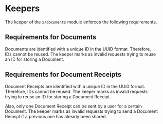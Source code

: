 <!--
order: 2
-->

# Keepers

The keeper of the `x/documents` module enforces the following requirements.

## Requirements for Documents

Documents are identified with a unique ID in the UUID format. 
Therefore, IDs cannot be reused.
The keeper marks as invalid requests trying to reuse an ID for storing a Document.

## Requirements for Document Receipts

Document Receipts are identified with a unique ID in the UUID format. 
Therefore, IDs cannot be reused.
The keeper marks as invalid requests trying to reuse an ID for storing a Document Receipt.

Also, only one Document Receipt can be sent by a user for a certain Document.
The keeper marks as invalid requests trying to send a Document Receipt if a previous one has already been shared.